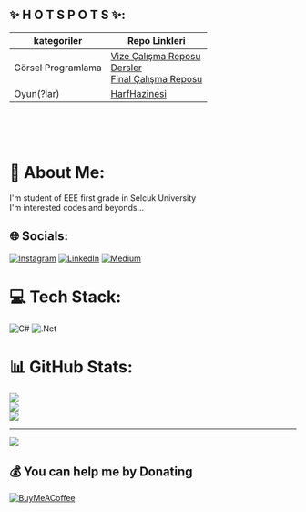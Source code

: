 ## ✨ H O T S P O T S ✨:

<p align = "center">

kategoriler|Repo Linkleri
--|--
Görsel Programlama | [Vize Çalışma Reposu](https://github.com/selcukdinc/VizeCalisma)<br>[Dersler](https://github.com/selcukdinc/gorsel-programlama)<br>[Final Çalışma Reposu](https://github.com/selcukdinc/GP_FinalCalisma)
Oyun(?lar) | [HarfHazinesi](https://github.com/selcukdinc/HarfHazinesiPub)
</p>

<br><br><br>
# 💫 About Me:
I'm student of EEE first grade in Selcuk University<br>I'm interested codes and beyonds...<br>

## 🌐 Socials:

[![Instagram](https://img.shields.io/badge/Instagram-%23E4405F.svg?logo=Instagram&logoColor=white)](https://instagram.com/selcuk._._) [![LinkedIn](https://img.shields.io/badge/LinkedIn-%230077B5.svg?logo=linkedin&logoColor=white)](https://linkedin.com/in/selcukdinc) [![Medium](https://img.shields.io/badge/Medium-12100E?logo=medium&logoColor=white)](https://medium.com/@@selcukdinc2508) 

# 💻 Tech Stack:
![C#](https://img.shields.io/badge/c%23-%23239120.svg?style=for-the-badge&logo=csharp&logoColor=white) ![.Net](https://img.shields.io/badge/.NET-5C2D91?style=for-the-badge&logo=.net&logoColor=white)
# 📊 GitHub Stats:
![](https://github-readme-stats.vercel.app/api?username=selcukdinc&theme=merko&hide_border=true&include_all_commits=false&count_private=false)<br/>
![](https://github-readme-streak-stats.herokuapp.com/?user=selcukdinc&theme=merko&hide_border=true)<br/>
![](https://github-readme-stats.vercel.app/api/top-langs/?username=selcukdinc&theme=merko&hide_border=true&include_all_commits=false&count_private=false&layout=compact)

---
[![](https://visitcount.itsvg.in/api?id=selcukdinc&icon=6&color=3)](https://visitcount.itsvg.in)

  ## 💰 You can help me by Donating
  [![BuyMeACoffee](https://img.shields.io/badge/Buy%20Me%20a%20Coffee-ffdd00?style=for-the-badge&logo=buy-me-a-coffee&logoColor=black)](https://buymeacoffee.com/selcukdinc) 

  
<!-- Proudly created with GPRM ( https://gprm.itsvg.in ) -->
